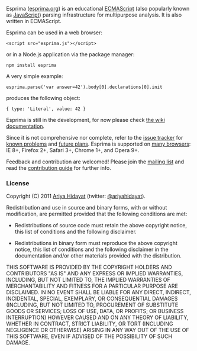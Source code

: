 Esprima ([esprima.org](http://esprima.org)) is an educational
[ECMAScript](http://www.ecma-international.org/publications/standards/Ecma-262.htm)
(also popularly known as [JavaScript](http://en.wikipedia.org/wiki/JavaScript>JavaScript))
parsing infrastructure for multipurpose analysis. It is also written in ECMAScript.

Esprima can be used in a web browser:

    <script src="esprima.js"></script>

or in a Node.js application via the package manager:

    npm install esprima

A very simple example:

    esprima.parse('var answer=42').body[0].declarations[0].init

produces the following object:

    { type: 'Literal', value: 42 }

Esprima is still in the development, for now please check
[the wiki documentation](http://wiki.esprima.org).

Since it is not comprehensive nor complete, refer to the
[issue tracker](http://issues.esprima.org) for
[known problems](http://code.google.com/p/esprima/issues/list?q=Defect)
and [future plans](http://code.google.com/p/esprima/issues/list?q=Enhancement).
Esprima is supported on [many browsers](http://code.google.com/p/esprima/wiki/BrowserCompatibility):
IE 8+, Firefox 2+, Safari 3+, Chrome 1+, and Opera 9+.

Feedback and contribution are welcomed! Please join the
[mailing list](http://groups.google.com/group/esprima) and read the
[contribution guide](http://code.google.com/p/esprima/wiki/ContributionGuide)
for further info.


### License

Copyright (C) 2011 [Ariya Hidayat](http://ariya.ofilabs.com/about)
 (twitter: [@ariyahidayat](http://twitter.com/ariyahidayat)).

Redistribution and use in source and binary forms, with or without
modification, are permitted provided that the following conditions are met:

  * Redistributions of source code must retain the above copyright
    notice, this list of conditions and the following disclaimer.

  * Redistributions in binary form must reproduce the above copyright
    notice, this list of conditions and the following disclaimer in the
    documentation and/or other materials provided with the distribution.

THIS SOFTWARE IS PROVIDED BY THE COPYRIGHT HOLDERS AND CONTRIBUTORS "AS IS"
AND ANY EXPRESS OR IMPLIED WARRANTIES, INCLUDING, BUT NOT LIMITED TO, THE
IMPLIED WARRANTIES OF MERCHANTABILITY AND FITNESS FOR A PARTICULAR PURPOSE
ARE DISCLAIMED. IN NO EVENT SHALL <COPYRIGHT HOLDER> BE LIABLE FOR ANY
DIRECT, INDIRECT, INCIDENTAL, SPECIAL, EXEMPLARY, OR CONSEQUENTIAL DAMAGES
(INCLUDING, BUT NOT LIMITED TO, PROCUREMENT OF SUBSTITUTE GOODS OR SERVICES;
LOSS OF USE, DATA, OR PROFITS; OR BUSINESS INTERRUPTION) HOWEVER CAUSED AND
ON ANY THEORY OF LIABILITY, WHETHER IN CONTRACT, STRICT LIABILITY, OR TORT
(INCLUDING NEGLIGENCE OR OTHERWISE) ARISING IN ANY WAY OUT OF THE USE OF
THIS SOFTWARE, EVEN IF ADVISED OF THE POSSIBILITY OF SUCH DAMAGE.

